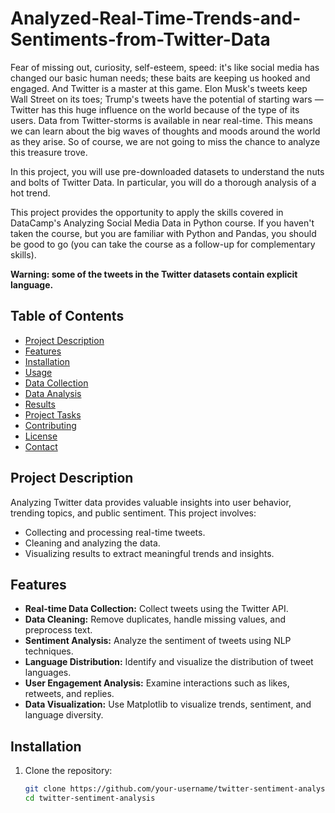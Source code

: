 # Analyzed-Real-Time-Trends-and-Sentiments-from-Twitter-Data

Fear of missing out, curiosity, self-esteem, speed: it's like social media has changed our basic human needs; these baits are keeping us hooked and engaged. And Twitter is a master at this game. Elon Musk's tweets keep Wall Street on its toes; Trump's tweets have the potential of starting wars — Twitter has this huge influence on the world because of the type of its users. Data from Twitter-storms is available in near real-time. This means we can learn about the big waves of thoughts and moods around the world as they arise. So of course, we are not going to miss the chance to analyze this treasure trove.

In this project, you will use pre-downloaded datasets to understand the nuts and bolts of Twitter Data. In particular, you will do a thorough analysis of a hot trend.

This project provides the opportunity to apply the skills covered in DataCamp's Analyzing Social Media Data in Python course. If you haven't taken the course, but you are familiar with Python and Pandas, you should be good to go (you can take the course as a follow-up for complementary skills).

**Warning: some of the tweets in the Twitter datasets contain explicit language.**

## Table of Contents

- [Project Description](#project-description)
- [Features](#features)
- [Installation](#installation)
- [Usage](#usage)
- [Data Collection](#data-collection)
- [Data Analysis](#data-analysis)
- [Results](#results)
- [Project Tasks](#project-tasks)
- [Contributing](#contributing)
- [License](#license)
- [Contact](#contact)

## Project Description

Analyzing Twitter data provides valuable insights into user behavior, trending topics, and public sentiment. This project involves:
- Collecting and processing real-time tweets.
- Cleaning and analyzing the data.
- Visualizing results to extract meaningful trends and insights.

## Features

- **Real-time Data Collection:** Collect tweets using the Twitter API.
- **Data Cleaning:** Remove duplicates, handle missing values, and preprocess text.
- **Sentiment Analysis:** Analyze the sentiment of tweets using NLP techniques.
- **Language Distribution:** Identify and visualize the distribution of tweet languages.
- **User Engagement Analysis:** Examine interactions such as likes, retweets, and replies.
- **Data Visualization:** Use Matplotlib to visualize trends, sentiment, and language diversity.

## Installation

1. Clone the repository:
   ```sh
   git clone https://github.com/your-username/twitter-sentiment-analysis.git
   cd twitter-sentiment-analysis

